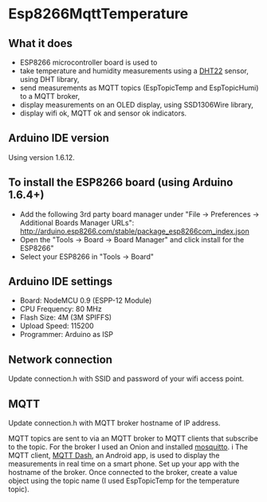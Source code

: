 # Esp8266MqttTemperature

## What it does
  * ESP8266 microcontroller board is used to 
  * take temperature and humidity measurements using a [DHT22](https://www.mouser.com/datasheet/2/737/dht-932870.pdf) sensor, using DHT library,
  * send measurements as MQTT topics (EspTopicTemp and EspTopicHumi) to a MQTT broker,
  * display measurements on an OLED display, using SSD1306Wire library,
  * display wifi ok, MQTT ok and sensor ok indicators.

## Arduino IDE version
Using version 1.6.12.

## To install the ESP8266 board (using Arduino 1.6.4+)
  * Add the following 3rd party board manager under "File -> Preferences -> Additional Boards Manager URLs": http://arduino.esp8266.com/stable/package_esp8266com_index.json
  * Open the "Tools -> Board -> Board Manager" and click install for the ESP8266"
  * Select your ESP8266 in "Tools -> Board"

## Arduino IDE settings
  *  Board: NodeMCU 0.9 (ESPP-12 Module)
  *  CPU Frequency: 80 MHz
  *  Flash Size: 4M (3M SPIFFS)
  *  Upload Speed: 115200
  *  Programmer: Arduino as ISP

## Network connection
Update connection.h with SSID and password of your wifi access point.

## MQTT
Update connection.h with MQTT broker hostname of IP address.

MQTT topics are sent to via an MQTT broker to MQTT clients that subscribe to the topic.  For the broker I used an Onion and installed [mosquitto](https://mosquitto.org/).
i
The MQTT client, [MQTT Dash](https://play.google.com/store/apps/details?id=net.routix.mqttdash&hl=en_US), an Android app, is used to display the measurements in real time on a smart phone.  Set up your app with the hostname of the broker.  Once connected to the broker, create a value object using the topic name (I used EspTopicTemp for the temperature topic).
